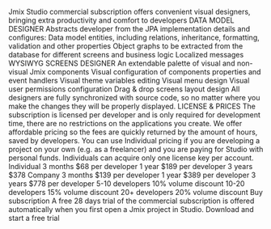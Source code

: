 Jmix Studio commercial subscription offers convenient visual designers, bringing extra productivity and comfort to developers
DATA MODEL DESIGNER
Abstracts developer from the JPA implementation details and configures:
Data model entities, including relations, inheritance, formatting, validation and other properties
Object graphs to be extracted from the database for different screens and business logic
Localized messages
WYSIWYG SCREENS DESIGNER
An extendable palette of visual and non-visual Jmix components
Visual configuration of components properties and event handlers
Visual theme variables editing
Visual menu design
Visual user permissions configuration
Drag & drop screens layout design
All designers are fully synchronized with source code, so no matter where you make the changes they will be properly displayed.
LICENSE & PRICES
The subscription is licensed per developer and is only required for development time, there are no restrictions on the applications you create. We offer affordable pricing so the fees are quickly returned by the amount of hours, saved by developers.
You can use Individual pricing if you are developing a project on your own (e.g. as a freelancer) and you are paying for Studio with personal funds. Individuals can acquire only one license key per account.
Individual 
3 months
$68
per developer
1 year
$189
per developer
3 years
$378
Company
3 months
$139
per developer
1 year
$389
per developer
3 years
$778
per developer
5-10 developers
10%
volume discount
10-20 developers
15%
volume discount
20+ developers
20%
volume discount
Buy subscription
A free 28 days trial of the commercial subscription is offered automatically when you first open a Jmix project in Studio.
Download and start a free trial
